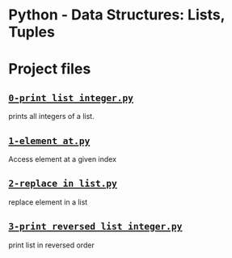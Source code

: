 # Python - Data Structures: Lists, Tuples 

# Project files



## [`0-print_list_integer.py`](0-print_list_integer.py)
prints all integers of a list.

## [`1-element_at.py`](1-element_at.py)
Access element at a given index

## [`2-replace_in_list.py`](2-replace_in_list.py)
replace element in a list

## [`3-print_reversed_list_integer.py`](3-print_reversed_list_integer.py)
print list in reversed order
